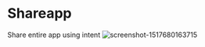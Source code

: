 # Shareapp
Share entire app using intent
![screenshot-1517680163715](https://user-images.githubusercontent.com/18255469/35770364-df9c19e8-0943-11e8-830c-473a8a2aa17a.jpg)
